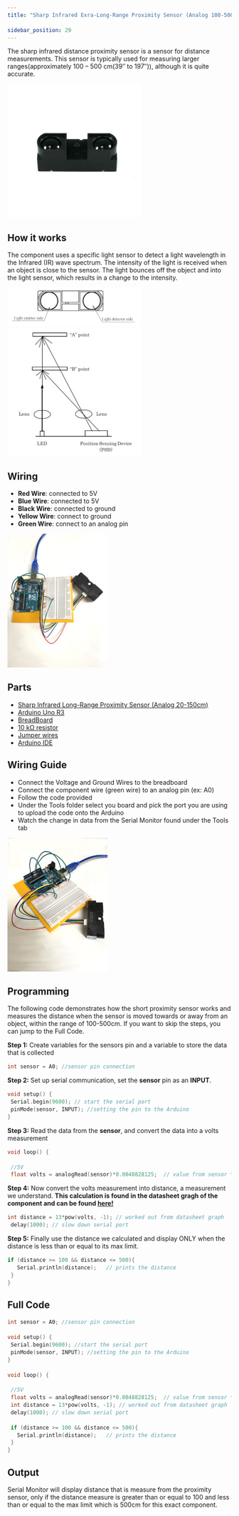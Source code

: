 ```yaml
---
title: "Sharp Infrared Exra-Long-Range Proximity Sensor (Analog 100-500cm)"

sidebar_position: 29
---
```


The sharp infrared distance proximity sensor is a sensor for distance measurements. This sensor is typically used for measuring larger ranges(approximately 100 – 500 cm(39″ to 197″)), although it is quite accurate. 

![](/img/docs/product_guide/1758(1).jpg)

## How it works
The component uses a specific light sensor to detect a light wavelength in the Infrared (IR) wave spectrum. The intensity of the light is received when an object is close to the sensor. The light bounces off the object and into the light sensor, which results in a change to the intensity.

![](/img/docs/product_guide/1758(2).jpg) ![](/img/docs/product_guide/0350(3).jpg)

## Wiring

* **Red Wire**: connected to 5V
* **Blue Wire**: connected to 5V
* **Black Wire**: connected to ground 
* **Yellow Wire**: connect to ground
* **Green Wire**: connect to an analog pin

![](/img/docs/product_guide/1758(4).jpg) 

## Parts
* [Sharp Infrared Long-Range Proximity Sensor (Analog 20-150cm)](https://www.canadarobotix.com/products/1758)
* [Arduino Uno R3](https://www.canadarobotix.com/products/60)
* [BreadBoard](https://www.canadarobotix.com/products/223)
* [10 kΩ resistor](https://www.canadarobotix.com/products/1765)
* [Jumper wires](https://www.canadarobotix.com/products/922)
* [Arduino IDE](https://www.arduino.cc/en/software)


## Wiring Guide 

* Connect the Voltage and Ground Wires to the breadboard
* Connect the component wire (green wire) to an analog pin (ex: A0)
* Follow the code provided
* Under the Tools folder select you board and pick the port you are using to upload the code onto the Arduino
* Watch the change in data from the Serial Monitor found under the Tools tab


![](/img/docs/product_guide/1758(3).jpg)

## Programming
<!-- ![](/img/docs/product_guide/2290(4).jpg) -->

The following code demonstrates how the short proximity sensor works and measures the distance when the sensor is moved
towards or away from an object, within the range of 100-500cm. If you want to skip the steps, you can jump to the Full Code. 

**Step 1:** Create variables for the sensors pin and a variable to store the data that is collected 

```c
int sensor = A0; //sensor pin connection
```

**Step 2:** Set up serial communication, set the **sensor** pin as an **INPUT**. 

```c
void setup() {
 Serial.begin(9600); // start the serial port
 pinMode(sensor, INPUT); //setting the pin to the Arduino
}
```

**Step 3:** Read the data from the **sensor**, and convert the data into a volts measurement

```c
void loop() {

 //5V
 float volts = analogRead(sensor)*0.0048828125;  // value from sensor * (5/1024)
```

**Step 4:** Now convert the volts measurement into distance, a measurement we understand.
**This calculation is found in the datasheet gragh of the component and can be found [here!](https://cdn.shopify.com/s/files/1/0015/7571/4865/files/datasheet_gp2y0a02yk_e.pdf?292)**
```c
int distance = 13*pow(volts, -1); // worked out from datasheet graph
 delay(1000); // slow down serial port 
```

**Step 5:** Finally use the distance we calculated and display ONLY when the distance is less than or equal to its max limit.
```c
if (distance >= 100 && distance <= 500){
   Serial.println(distance);   // prints the distance
 }
}
```

## Full Code

```c
int sensor = A0; //sensor pin connection

void setup() {
 Serial.begin(9600); //start the serial port
 pinMode(sensor, INPUT); //setting the pin to the Arduino
}

void loop() {

 //5V
 float volts = analogRead(sensor)*0.0048828125;  // value from sensor * (5/1024)
 int distance = 13*pow(volts, -1); // worked out from datasheet graph
 delay(1000); // slow down serial port 
 
 if (distance >= 100 && distance <= 500){
   Serial.println(distance);   // prints the distance
 }
}
```

## Output
Serial Monitor will display distance that is measure from the proximity sensor, only if the distance measure is greater than or equal to 100 and less than or equal to the max limit which is 500cm for this exact component.


<!-- ![](/img/docs/product_guide/1072_01.gif)
![](/img/docs/product_guide/1072_04.png) -->